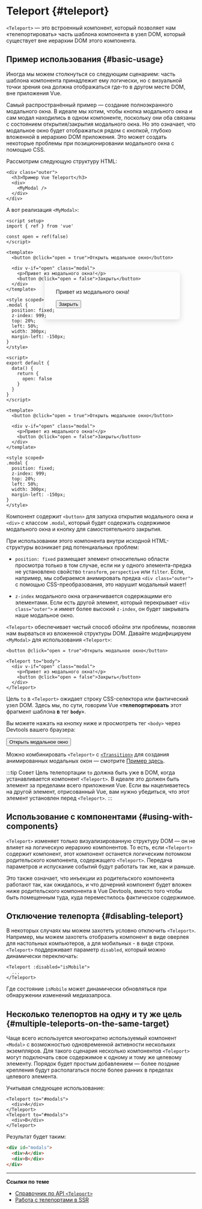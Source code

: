 # Teleport {#teleport}

 <VueSchoolLink href="https://vueschool.io/lessons/vue-3-teleport" title="Free Vue.js Teleport Lesson"/>

`<Teleport>` — это встроенный компонент, который позволяет нам «телепортировать» часть шаблона компонента в узел DOM, который существует вне иерархии DOM этого компонента.

## Пример использования {#basic-usage}

Иногда мы можем столкнуться со следующим сценарием: часть шаблона компонента принадлежит ему логически, но с визуальной точки зрения она должна отображаться где-то в другом месте DOM, вне приложения Vue.

Самый распространённый пример — создание полноэкранного модального окна. В идеале мы хотим, чтобы кнопка модального окна и сам модал находились в одном компоненте, поскольку они оба связаны с состоянием открытия/закрытия модального окна. Но это означает, что модальное окно будет отображаться рядом с кнопкой, глубоко вложенной в иерархию DOM приложения. Это может создать некоторые проблемы при позиционировании модального окна с помощью CSS.

Рассмотрим следующую структуру HTML:

```vue-html
<div class="outer">
  <h3>Пример Vue Teleport</h3>
  <div>
    <MyModal />
  </div>
</div>
```

А вот реализация `<MyModal>`:

<div class="composition-api">

```vue
<script setup>
import { ref } from 'vue'

const open = ref(false)
</script>

<template>
  <button @click="open = true">Открыть модальное окно</button>

  <div v-if="open" class="modal">
    <p>Привет из модального окна!</p>
    <button @click="open = false">Закрыть</button>
  </div>
</template>

<style scoped>
.modal {
  position: fixed;
  z-index: 999;
  top: 20%;
  left: 50%;
  width: 300px;
  margin-left: -150px;
}
</style>
```

</div>
<div class="options-api">

```vue
<script>
export default {
  data() {
    return {
      open: false
    }
  }
}
</script>

<template>
  <button @click="open = true">Открыть модальное окно</button>

  <div v-if="open" class="modal">
    <p>Привет из модального окна!</p>
    <button @click="open = false">Закрыть</button>
  </div>
</template>

<style scoped>
.modal {
  position: fixed;
  z-index: 999;
  top: 20%;
  left: 50%;
  width: 300px;
  margin-left: -150px;
}
</style>
```

</div>

Компонент содержит `<button>` для запуска открытия модального окна и `<div>` с классом `.modal`, который будет содержать содержимое модального окна и кнопку для самостоятельного закрытия.

При использовании этого компонента внутри исходной HTML-структуры возникает ряд потенциальных проблем:

- `position: fixed` размещает элемент относительно области просмотра только в том случае, если ни у одного элемента-предка не установлено свойство `transform`, `perspective` или `filter`. Если, например, мы собираемся анимировать предка `<div class="outer">` с помощью CSS-преобразования, это нарушит модальный макет!

- `z-index` модального окна ограничивается содержащими его элементами. Если есть другой элемент, который перекрывает `<div class="outer">` и имеет более высокий `z-index`, он будет закрывать наше модальное окно.

`<Teleport>` обеспечивает чистый способ обойти эти проблемы, позволяя нам вырваться из вложенной структуры DOM. Давайте модифицируем `<MyModal>` для использования `<Teleport>`:

```vue-html{3,8}
<button @click="open = true">Открыть модальное окно</button>

<Teleport to="body">
  <div v-if="open" class="modal">
    <p>Привет из модального окна!</p>
    <button @click="open = false">Закрыть</button>
  </div>
</Teleport>
```

Цель `to` в `<Teleport>` ожидает строку CSS-селектора или фактический узел DOM. Здесь мы, по сути, говорим Vue «**телепортировать** этот фрагмент шаблона **в** тег **`body`**».

Вы можете нажать на кнопку ниже и просмотреть тег `<body>` через Devtools вашего браузера:

<script setup>
import { ref } from 'vue'
const open = ref(false)
</script>

<div class="demo">
  <button @click="open = true">Открыть модальное окно</button>
  <ClientOnly>
    <Teleport to="body">
      <div v-if="open" class="demo modal-demo">
        <p>Привет из модального окна!</p>
        <button @click="open = false">Закрыть</button>
      </div>
    </Teleport>
  </ClientOnly>
</div>

<style>
.modal-demo {
  position: fixed;
  z-index: 999;
  top: 20%;
  left: 50%;
  width: 300px;
  margin-left: -150px;
  background-color: var(--vt-c-bg);
  padding: 30px;
  border-radius: 8px;
  box-shadow: 0 4px 16px rgba(0, 0, 0, 0.15);
}
</style>

Можно комбинировать `<Teleport>` с [`<Transition>`](./transition) для создания анимированных модальных окон — смотрите [Пример здесь](/examples/#modal).

:::tip Совет
Цель телепортации `to` должна быть уже в DOM, когда устанавливается компонент `<Teleport>`. В идеале это должен быть элемент за пределами всего приложения Vue. Если вы нацеливаетесь на другой элемент, отрисованный Vue, вам нужно убедиться, что этот элемент установлен перед `<Teleport>`.
:::

## Использование с компонентами {#using-with-components}

`<Teleport>` изменяет только визуализированную структуру DOM — он не влияет на логическую иерархию компонентов. То есть, если `<Teleport>` содержит компонент, этот компонент останется логическим потомком родительского компонента, содержащего `<Teleport>`. Передача параметров и испускание событий будут работать так же, как и раньше.

Это также означает, что инъекции из родительского компонента работают так, как ожидалось, и что дочерний компонент будет вложен ниже родительского компонента в Vue Devtools, вместо того чтобы быть помещенным туда, куда переместилось фактическое содержимое.

## Отключение телепорта {#disabling-teleport}

В некоторых случаях мы можем захотеть условно отключить `<Teleport>`. Например, мы можем захотеть отобразить компонент в виде оверлея для настольных компьютеров, а для мобильных - в виде строки. `<Teleport>` поддерживает параметр `disabled`, который можно динамически переключать:

```vue-html
<Teleport :disabled="isMobile">
  ...
</Teleport>
```

Где состояние `isMobile` может динамически обновляться при обнаружении изменений медиазапроса.

## Несколько телепортов на одну и ту же цель {#multiple-teleports-on-the-same-target}

Чаще всего используется многократно используемый компонент `<Modal>` с возможностью одновременной активности нескольких экземпляров. Для такого сценария несколько компонентов `<Teleport>` могут подключать свое содержимое к одному и тому же целевому элементу. Порядок будет простым добавлением — более поздние крепления будут располагаться после более ранних в пределах целевого элемента.

Учитывая следующее использование:

```vue-html
<Teleport to="#modals">
  <div>A</div>
</Teleport>
<Teleport to="#modals">
  <div>B</div>
</Teleport>
```

Результат будет таким:

```html
<div id="modals">
  <div>A</div>
  <div>B</div>
</div>
```

---

**Ссылки по теме**

- [Справочник по API `<Teleport>`](/api/built-in-components#teleport)
- [Работа с телепортами в SSR](/guide/scaling-up/ssr#teleports)
